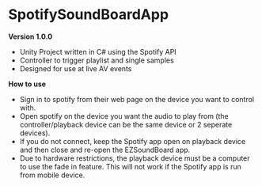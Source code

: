 # SpotifySoundBoardApp

**Version 1.0.0** 

* Unity Project written in C# using the Spotify API 
* Controller to trigger playlist and single samples 
* Designed for use at live AV events

**How to use**

* Sign in to spotify from their web page on the device you want to control with.
* Open spotify on the device you want the audio to play from (the controller/playback device can be the same device or 2 seperate devices).
* If you do not connect, keep the Spotify app open on playback device and then close and re-open the EZSoundBoard app.
* Due to hardware restrictions, the playback device must be a computer to use the fade in feature. This will not work if the Spotify app is run from mobile device.

